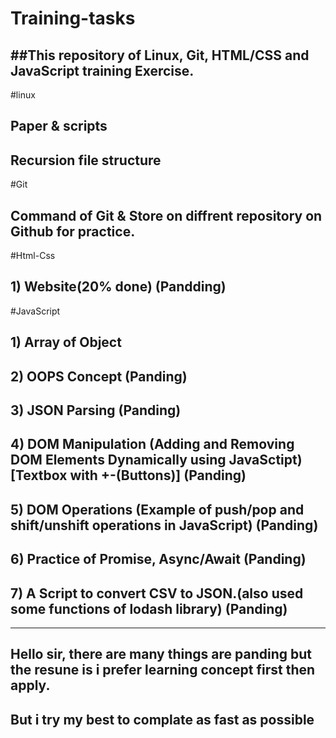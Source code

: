 # Training-tasks

##This repository of Linux, Git, HTML/CSS and JavaScript training Exercise.
--------------------------------------------------------------------

#linux
## Paper & scripts
## Recursion file structure
#Git
## Command of Git & Store on diffrent repository on Github for practice. 
#Html-Css
## 1) Website(20% done)        (Pandding)
#JavaScript
## 1) Array of Object
## 2) OOPS Concept              (Panding)
## 3) JSON Parsing				(Panding)
## 4) DOM Manipulation (Adding and Removing DOM Elements Dynamically using JavaSctipt)[Textbox with +-(Buttons)] (Panding)
## 5) DOM Operations (Example of push/pop and shift/unshift operations in JavaScript) (Panding)
## 6) Practice of Promise, Async/Await (Panding)
## 7) A Script to convert CSV to JSON.(also used some functions of lodash library) (Panding)
----------------------------------------------------------------------


## Hello sir, there are many things are panding but the resune is i prefer learning concept first then apply.
## But i try my best to complate as fast as possible
